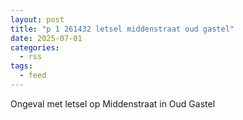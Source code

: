 ```yaml
---
layout: post
title: "p 1 261432 letsel middenstraat oud gastel"
date: 2025-07-01
categories: 
  - rss
tags: 
  - feed
---
```


Ongeval met letsel op Middenstraat in Oud Gastel
